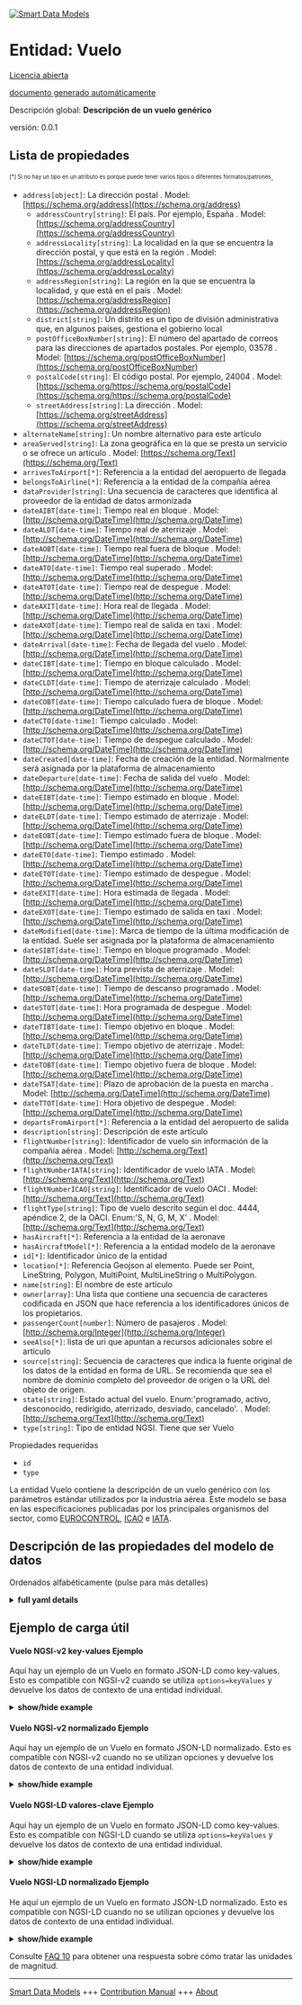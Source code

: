 <!-- 10-Header -->  
[![Smart Data Models](https://smartdatamodels.org/wp-content/uploads/2022/01/SmartDataModels_logo.png "Logo")](https://smartdatamodels.org)  
Entidad: Vuelo  
==============<!-- /10-Header -->  
<!-- 15-License -->  
[Licencia abierta](https://github.com/smart-data-models//dataModel.Aeronautics/blob/master/Flight/LICENSE.md)  
[documento generado automáticamente](https://docs.google.com/presentation/d/e/2PACX-1vTs-Ng5dIAwkg91oTTUdt8ua7woBXhPnwavZ0FxgR8BsAI_Ek3C5q97Nd94HS8KhP-r_quD4H0fgyt3/pub?start=false&loop=false&delayms=3000#slide=id.gb715ace035_0_60)  
<!-- /15-License -->  
<!-- 20-Description -->  
Descripción global: **Descripción de un vuelo genérico**  
versión: 0.0.1  
<!-- /20-Description -->  
<!-- 30-PropertiesList -->  

## Lista de propiedades  

<sup><sub>[*] Si no hay un tipo en un atributo es porque puede tener varios tipos o diferentes formatos/patrones</sub></sup>.  
- `address[object]`: La dirección postal  . Model: [https://schema.org/address](https://schema.org/address)	- `addressCountry[string]`: El país. Por ejemplo, España  . Model: [https://schema.org/addressCountry](https://schema.org/addressCountry)  
	- `addressLocality[string]`: La localidad en la que se encuentra la dirección postal, y que está en la región  . Model: [https://schema.org/addressLocality](https://schema.org/addressLocality)  
	- `addressRegion[string]`: La región en la que se encuentra la localidad, y que está en el país  . Model: [https://schema.org/addressRegion](https://schema.org/addressRegion)  
	- `district[string]`: Un distrito es un tipo de división administrativa que, en algunos países, gestiona el gobierno local    
	- `postOfficeBoxNumber[string]`: El número del apartado de correos para las direcciones de apartados postales. Por ejemplo, 03578  . Model: [https://schema.org/postOfficeBoxNumber](https://schema.org/postOfficeBoxNumber)  
	- `postalCode[string]`: El código postal. Por ejemplo, 24004  . Model: [https://schema.org/https://schema.org/postalCode](https://schema.org/https://schema.org/postalCode)  
	- `streetAddress[string]`: La dirección  . Model: [https://schema.org/streetAddress](https://schema.org/streetAddress)  
- `alternateName[string]`: Un nombre alternativo para este artículo  - `areaServed[string]`: La zona geográfica en la que se presta un servicio o se ofrece un artículo  . Model: [https://schema.org/Text](https://schema.org/Text)- `arrivesToAirport[*]`: Referencia a la entidad del aeropuerto de llegada  - `belongsToAirline[*]`: Referencia a la entidad de la compañía aérea  - `dataProvider[string]`: Una secuencia de caracteres que identifica al proveedor de la entidad de datos armonizada  - `dateAIBT[date-time]`: Tiempo real en bloque  . Model: [http://schema.org/DateTime](http://schema.org/DateTime)- `dateALDT[date-time]`: Tiempo real de aterrizaje  . Model: [http://schema.org/DateTime](http://schema.org/DateTime)- `dateAOBT[date-time]`: Tiempo real fuera de bloque  . Model: [http://schema.org/DateTime](http://schema.org/DateTime)- `dateATO[date-time]`: Tiempo real superado  . Model: [http://schema.org/DateTime](http://schema.org/DateTime)- `dateATOT[date-time]`: Tiempo real de despegue  . Model: [http://schema.org/DateTime](http://schema.org/DateTime)- `dateAXIT[date-time]`: Hora real de llegada  . Model: [http://schema.org/DateTime](http://schema.org/DateTime)- `dateAXOT[date-time]`: Tiempo real de salida en taxi  . Model: [http://schema.org/DateTime](http://schema.org/DateTime)- `dateArrival[date-time]`: Fecha de llegada del vuelo  . Model: [http://schema.org/DateTime](http://schema.org/DateTime)- `dateCIBT[date-time]`: Tiempo en bloque calculado  . Model: [http://schema.org/DateTime](http://schema.org/DateTime)- `dateCLDT[date-time]`: Tiempo de aterrizaje calculado  . Model: [http://schema.org/DateTime](http://schema.org/DateTime)- `dateCOBT[date-time]`: Tiempo calculado fuera de bloque  . Model: [http://schema.org/DateTime](http://schema.org/DateTime)- `dateCTO[date-time]`: Tiempo calculado  . Model: [http://schema.org/DateTime](http://schema.org/DateTime)- `dateCTOT[date-time]`: Tiempo de despegue calculado  . Model: [http://schema.org/DateTime](http://schema.org/DateTime)- `dateCreated[date-time]`: Fecha de creación de la entidad. Normalmente será asignada por la plataforma de almacenamiento  - `dateDeparture[date-time]`: Fecha de salida del vuelo  . Model: [http://schema.org/DateTime](http://schema.org/DateTime)- `dateEIBT[date-time]`: Tiempo estimado en bloque  . Model: [http://schema.org/DateTime](http://schema.org/DateTime)- `dateELDT[date-time]`: Tiempo estimado de aterrizaje  . Model: [http://schema.org/DateTime](http://schema.org/DateTime)- `dateEOBT[date-time]`: Tiempo estimado fuera de bloque  . Model: [http://schema.org/DateTime](http://schema.org/DateTime)- `dateETO[date-time]`: Tiempo estimado  . Model: [http://schema.org/DateTime](http://schema.org/DateTime)- `dateETOT[date-time]`: Tiempo estimado de despegue  . Model: [http://schema.org/DateTime](http://schema.org/DateTime)- `dateEXIT[date-time]`: Hora estimada de llegada  . Model: [http://schema.org/DateTime](http://schema.org/DateTime)- `dateEXOT[date-time]`: Tiempo estimado de salida en taxi  . Model: [http://schema.org/DateTime](http://schema.org/DateTime)- `dateModified[date-time]`: Marca de tiempo de la última modificación de la entidad. Suele ser asignada por la plataforma de almacenamiento  - `dateSIBT[date-time]`: Tiempo en bloque programado  . Model: [http://schema.org/DateTime](http://schema.org/DateTime)- `dateSLDT[date-time]`: Hora prevista de aterrizaje  . Model: [http://schema.org/DateTime](http://schema.org/DateTime)- `dateSOBT[date-time]`: Tiempo de descanso programado  . Model: [http://schema.org/DateTime](http://schema.org/DateTime)- `dateSTOT[date-time]`: Hora programada de despegue  . Model: [http://schema.org/DateTime](http://schema.org/DateTime)- `dateTIBT[date-time]`: Tiempo objetivo en bloque  . Model: [http://schema.org/DateTime](http://schema.org/DateTime)- `dateTLDT[date-time]`: Tiempo objetivo de aterrizaje  . Model: [http://schema.org/DateTime](http://schema.org/DateTime)- `dateTOBT[date-time]`: Tiempo objetivo fuera de bloque  . Model: [http://schema.org/DateTime](http://schema.org/DateTime)- `dateTSAT[date-time]`: Plazo de aprobación de la puesta en marcha  . Model: [http://schema.org/DateTime](http://schema.org/DateTime)- `dateTTOT[date-time]`: Hora objetivo de despegue  . Model: [http://schema.org/DateTime](http://schema.org/DateTime)- `departsFromAirport[*]`: Referencia a la entidad del aeropuerto de salida  - `description[string]`: Descripción de este artículo  - `flightNumber[string]`: Identificador de vuelo sin información de la compañía aérea  . Model: [http://schema.org/Text](http://schema.org/Text)- `flightNumberIATA[string]`: Identificador de vuelo IATA  . Model: [http://schema.org/Text](http://schema.org/Text)- `flightNumberICAO[string]`: Identificador de vuelo OACI  . Model: [http://schema.org/Text](http://schema.org/Text)- `flightType[string]`: Tipo de vuelo descrito según el doc. 4444, apéndice 2, de la OACI. Enum:'S, N, G, M, X'  . Model: [http://schema.org/Text](http://schema.org/Text)- `hasAircraft[*]`: Referencia a la entidad de la aeronave  - `hasAircraftModel[*]`: Referencia a la entidad modelo de la aeronave  - `id[*]`: Identificador único de la entidad  - `location[*]`: Referencia Geojson al elemento. Puede ser Point, LineString, Polygon, MultiPoint, MultiLineString o MultiPolygon.  - `name[string]`: El nombre de este artículo  - `owner[array]`: Una lista que contiene una secuencia de caracteres codificada en JSON que hace referencia a los identificadores únicos de los propietarios.  - `passengerCount[number]`: Número de pasajeros  . Model: [http://schema.org/Integer](http://schema.org/Integer)- `seeAlso[*]`: lista de uri que apuntan a recursos adicionales sobre el artículo  - `source[string]`: Secuencia de caracteres que indica la fuente original de los datos de la entidad en forma de URL. Se recomienda que sea el nombre de dominio completo del proveedor de origen o la URL del objeto de origen.  - `state[string]`: Estado actual del vuelo. Enum:'programado, activo, desconocido, redirigido, aterrizado, desviado, cancelado'.  . Model: [http://schema.org/Text](http://schema.org/Text)- `type[string]`: Tipo de entidad NGSI. Tiene que ser Vuelo  <!-- /30-PropertiesList -->  
<!-- 35-RequiredProperties -->  
Propiedades requeridas  
- `id`  - `type`  <!-- /35-RequiredProperties -->  
<!-- 40-RequiredProperties -->  
La entidad Vuelo contiene la descripción de un vuelo genérico con los parámetros estándar utilizados por la industria aérea. Este modelo se basa en las especificaciones publicadas por los principales organismos del sector, como [EUROCONTROL](https://www.eurocontrol.int/), [ICAO](https://www.icao.int/) e [IATA](https://www.iata.org/).  
<!-- /40-RequiredProperties -->  
<!-- 50-DataModelHeader -->  
## Descripción de las propiedades del modelo de datos  
Ordenados alfabéticamente (pulse para más detalles)  
<!-- /50-DataModelHeader -->  
<!-- 60-ModelYaml -->  
<details><summary><strong>full yaml details</strong></summary>    
```yaml  
Flight:    
  description: A description of a generic flight    
  properties:    
    address:    
      description: The mailing address    
      properties:    
        addressCountry:    
          description: 'The country. For example, Spain'    
          type: string    
          x-ngsi:    
            model: https://schema.org/addressCountry    
            type: Property    
        addressLocality:    
          description: 'The locality in which the street address is, and which is in the region'    
          type: string    
          x-ngsi:    
            model: https://schema.org/addressLocality    
            type: Property    
        addressRegion:    
          description: 'The region in which the locality is, and which is in the country'    
          type: string    
          x-ngsi:    
            model: https://schema.org/addressRegion    
            type: Property    
        district:    
          description: 'A district is a type of administrative division that, in some countries, is managed by the local government'    
          type: string    
          x-ngsi:    
            type: Property    
        postOfficeBoxNumber:    
          description: 'The post office box number for PO box addresses. For example, 03578'    
          type: string    
          x-ngsi:    
            model: https://schema.org/postOfficeBoxNumber    
            type: Property    
        postalCode:    
          description: 'The postal code. For example, 24004'    
          type: string    
          x-ngsi:    
            model: https://schema.org/https://schema.org/postalCode    
            type: Property    
        streetAddress:    
          description: The street address    
          type: string    
          x-ngsi:    
            model: https://schema.org/streetAddress    
            type: Property    
        streetNr:    
          description: Number identifying a specific property on a public street    
          type: string    
          x-ngsi:    
            type: Property    
      type: object    
      x-ngsi:    
        model: https://schema.org/address    
        type: Property    
    alternateName:    
      description: An alternative name for this item    
      type: string    
      x-ngsi:    
        type: Property    
    areaServed:    
      description: The geographic area where a service or offered item is provided    
      type: string    
      x-ngsi:    
        model: https://schema.org/Text    
        type: Property    
    arrivesToAirport:    
      anyOf:    
        - maxLength: 256    
          minLength: 1    
          pattern: ^[\w\-\.\{\}\$\+\*\[\]`|~^@!,:\\]+$    
          type: string    
        - format: uri    
          type: string    
      description: Reference to the arrival airport entity    
      x-ngsi:    
        type: Relationship    
    belongsToAirline:    
      anyOf:    
        - maxLength: 256    
          minLength: 1    
          pattern: ^[\w\-\.\{\}\$\+\*\[\]`|~^@!,:\\]+$    
          type: string    
        - format: uri    
          type: string    
      description: Reference to the airline entity    
      x-ngsi:    
        type: Relationship    
    dataProvider:    
      description: A sequence of characters identifying the provider of the harmonised data entity    
      type: string    
      x-ngsi:    
        type: Property    
    dateAIBT:    
      description: Actual In-Block Time    
      format: date-time    
      type: string    
      x-ngsi:    
        model: http://schema.org/DateTime    
        type: Property    
    dateALDT:    
      description: Actual Landing Time    
      format: date-time    
      type: string    
      x-ngsi:    
        model: http://schema.org/DateTime    
        type: Property    
    dateAOBT:    
      description: Actual Off-Block Time    
      format: date-time    
      type: string    
      x-ngsi:    
        model: http://schema.org/DateTime    
        type: Property    
    dateATO:    
      description: Actual Time Over    
      format: date-time    
      type: string    
      x-ngsi:    
        model: http://schema.org/DateTime    
        type: Property    
    dateATOT:    
      description: Actual Take-Off Time    
      format: date-time    
      type: string    
      x-ngsi:    
        model: http://schema.org/DateTime    
        type: Property    
    dateAXIT:    
      description: Actual Taxi-In Time    
      format: date-time    
      type: string    
      x-ngsi:    
        model: http://schema.org/DateTime    
        type: Property    
    dateAXOT:    
      description: Actual Taxi-Out Time    
      format: date-time    
      type: string    
      x-ngsi:    
        model: http://schema.org/DateTime    
        type: Property    
    dateArrival:    
      description: Arrival date of the flight    
      format: date-time    
      type: string    
      x-ngsi:    
        model: http://schema.org/DateTime    
        type: Property    
    dateCIBT:    
      description: Calculated In-Block Time    
      format: date-time    
      type: string    
      x-ngsi:    
        model: http://schema.org/DateTime    
        type: Property    
    dateCLDT:    
      description: Calculated Landing Time    
      format: date-time    
      type: string    
      x-ngsi:    
        model: http://schema.org/DateTime    
        type: Property    
    dateCOBT:    
      description: Calculated Off-Block Time    
      format: date-time    
      type: string    
      x-ngsi:    
        model: http://schema.org/DateTime    
        type: Property    
    dateCTO:    
      description: Calculated Time Over    
      format: date-time    
      type: string    
      x-ngsi:    
        model: http://schema.org/DateTime    
        type: Property    
    dateCTOT:    
      description: Calculated Take-Off Time    
      format: date-time    
      type: string    
      x-ngsi:    
        model: http://schema.org/DateTime    
        type: Property    
    dateCreated:    
      description: Entity creation timestamp. This will usually be allocated by the storage platform    
      format: date-time    
      type: string    
      x-ngsi:    
        type: Property    
    dateDeparture:    
      description: Departure date of the flight    
      format: date-time    
      type: string    
      x-ngsi:    
        model: http://schema.org/DateTime    
        type: Property    
    dateEIBT:    
      description: Estimated In-Block Time    
      format: date-time    
      type: string    
      x-ngsi:    
        model: http://schema.org/DateTime    
        type: Property    
    dateELDT:    
      description: Estimated Landing Time    
      format: date-time    
      type: string    
      x-ngsi:    
        model: http://schema.org/DateTime    
        type: Property    
    dateEOBT:    
      description: Estimated Off-Block Time    
      format: date-time    
      type: string    
      x-ngsi:    
        model: http://schema.org/DateTime    
        type: Property    
    dateETO:    
      description: Estimated Time Over    
      format: date-time    
      type: string    
      x-ngsi:    
        model: http://schema.org/DateTime    
        type: Property    
    dateETOT:    
      description: Estimated Take-Off Time    
      format: date-time    
      type: string    
      x-ngsi:    
        model: http://schema.org/DateTime    
        type: Property    
    dateEXIT:    
      description: Estimated Taxi-In Time    
      format: date-time    
      type: string    
      x-ngsi:    
        model: http://schema.org/DateTime    
        type: Property    
    dateEXOT:    
      description: Estimated Taxi-Out Time    
      format: date-time    
      type: string    
      x-ngsi:    
        model: http://schema.org/DateTime    
        type: Property    
    dateModified:    
      description: Timestamp of the last modification of the entity. This will usually be allocated by the storage platform    
      format: date-time    
      type: string    
      x-ngsi:    
        type: Property    
    dateSIBT:    
      description: Scheduled In-Block Time    
      format: date-time    
      type: string    
      x-ngsi:    
        model: http://schema.org/DateTime    
        type: Property    
    dateSLDT:    
      description: Scheduled Landing Time    
      format: date-time    
      type: string    
      x-ngsi:    
        model: http://schema.org/DateTime    
        type: Property    
    dateSOBT:    
      description: Scheduled Off-Block Time    
      format: date-time    
      type: string    
      x-ngsi:    
        model: http://schema.org/DateTime    
        type: Property    
    dateSTOT:    
      description: Scheduled Take-Off Time    
      format: date-time    
      type: string    
      x-ngsi:    
        model: http://schema.org/DateTime    
        type: Property    
    dateTIBT:    
      description: Target In-Block Time    
      format: date-time    
      type: string    
      x-ngsi:    
        model: http://schema.org/DateTime    
        type: Property    
    dateTLDT:    
      description: Target Landing Time    
      format: date-time    
      type: string    
      x-ngsi:    
        model: http://schema.org/DateTime    
        type: Property    
    dateTOBT:    
      description: Target Off-Block Time    
      format: date-time    
      type: string    
      x-ngsi:    
        model: http://schema.org/DateTime    
        type: Property    
    dateTSAT:    
      description: Target Start Up Approval Time    
      format: date-time    
      type: string    
      x-ngsi:    
        model: http://schema.org/DateTime    
        type: Property    
    dateTTOT:    
      description: Target Take-Off Time    
      format: date-time    
      type: string    
      x-ngsi:    
        model: http://schema.org/DateTime    
        type: Property    
    departsFromAirport:    
      anyOf:    
        - maxLength: 256    
          minLength: 1    
          pattern: ^[\w\-\.\{\}\$\+\*\[\]`|~^@!,:\\]+$    
          type: string    
        - format: uri    
          type: string    
      description: Reference to the departure airport entity    
      x-ngsi:    
        type: Relationship    
    description:    
      description: A description of this item    
      type: string    
      x-ngsi:    
        type: Property    
    flightNumber:    
      description: Flight identifier without information of airline    
      pattern: ^[A-Z0-9]{1,}$    
      type: string    
      x-ngsi:    
        model: http://schema.org/Text    
        type: Property    
    flightNumberIATA:    
      description: IATA flight identifier    
      pattern: ^[A-Z0-9]{3,}$    
      type: string    
      x-ngsi:    
        model: http://schema.org/Text    
        type: Property    
    flightNumberICAO:    
      description: ICAO flight identifier    
      pattern: ^[A-Z]{3}[A-Z0-9]{1,}$    
      type: string    
      x-ngsi:    
        model: http://schema.org/Text    
        type: Property    
    flightType:    
      description: 'Flight type described as ICAO doc 4444 Appendix 2. Enum:''S, N, G, M, X'''    
      enum:    
        - S    
        - N    
        - G    
        - M    
        - X    
      type: string    
      x-ngsi:    
        model: http://schema.org/Text    
        type: Property    
    hasAircraft:    
      anyOf:    
        - maxLength: 256    
          minLength: 1    
          pattern: ^[\w\-\.\{\}\$\+\*\[\]`|~^@!,:\\]+$    
          type: string    
        - format: uri    
          type: string    
      description: Reference to the aircraft entity    
      x-ngsi:    
        type: Relationship    
    hasAircraftModel:    
      anyOf:    
        - maxLength: 256    
          minLength: 1    
          pattern: ^[\w\-\.\{\}\$\+\*\[\]`|~^@!,:\\]+$    
          type: string    
        - format: uri    
          type: string    
      description: Reference to the aircraft model entity    
      x-ngsi:    
        type: Relationship    
    id:    
      anyOf:    
        - description: Identifier format of any NGSI entity    
          maxLength: 256    
          minLength: 1    
          pattern: ^[\w\-\.\{\}\$\+\*\[\]`|~^@!,:\\]+$    
          type: string    
          x-ngsi:    
            type: Property    
        - description: Identifier format of any NGSI entity    
          format: uri    
          type: string    
          x-ngsi:    
            type: Property    
      description: Unique identifier of the entity    
      x-ngsi:    
        type: Property    
    location:    
      description: 'Geojson reference to the item. It can be Point, LineString, Polygon, MultiPoint, MultiLineString or MultiPolygon'    
      oneOf:    
        - description: Geojson reference to the item. Point    
          properties:    
            bbox:    
              items:    
                type: number    
              minItems: 4    
              type: array    
            coordinates:    
              items:    
                type: number    
              minItems: 2    
              type: array    
            type:    
              enum:    
                - Point    
              type: string    
          required:    
            - type    
            - coordinates    
          title: GeoJSON Point    
          type: object    
          x-ngsi:    
            type: GeoProperty    
        - description: Geojson reference to the item. LineString    
          properties:    
            bbox:    
              items:    
                type: number    
              minItems: 4    
              type: array    
            coordinates:    
              items:    
                items:    
                  type: number    
                minItems: 2    
                type: array    
              minItems: 2    
              type: array    
            type:    
              enum:    
                - LineString    
              type: string    
          required:    
            - type    
            - coordinates    
          title: GeoJSON LineString    
          type: object    
          x-ngsi:    
            type: GeoProperty    
        - description: Geojson reference to the item. Polygon    
          properties:    
            bbox:    
              items:    
                type: number    
              minItems: 4    
              type: array    
            coordinates:    
              items:    
                items:    
                  items:    
                    type: number    
                  minItems: 2    
                  type: array    
                minItems: 4    
                type: array    
              type: array    
            type:    
              enum:    
                - Polygon    
              type: string    
          required:    
            - type    
            - coordinates    
          title: GeoJSON Polygon    
          type: object    
          x-ngsi:    
            type: GeoProperty    
        - description: Geojson reference to the item. MultiPoint    
          properties:    
            bbox:    
              items:    
                type: number    
              minItems: 4    
              type: array    
            coordinates:    
              items:    
                items:    
                  type: number    
                minItems: 2    
                type: array    
              type: array    
            type:    
              enum:    
                - MultiPoint    
              type: string    
          required:    
            - type    
            - coordinates    
          title: GeoJSON MultiPoint    
          type: object    
          x-ngsi:    
            type: GeoProperty    
        - description: Geojson reference to the item. MultiLineString    
          properties:    
            bbox:    
              items:    
                type: number    
              minItems: 4    
              type: array    
            coordinates:    
              items:    
                items:    
                  items:    
                    type: number    
                  minItems: 2    
                  type: array    
                minItems: 2    
                type: array    
              type: array    
            type:    
              enum:    
                - MultiLineString    
              type: string    
          required:    
            - type    
            - coordinates    
          title: GeoJSON MultiLineString    
          type: object    
          x-ngsi:    
            type: GeoProperty    
        - description: Geojson reference to the item. MultiLineString    
          properties:    
            bbox:    
              items:    
                type: number    
              minItems: 4    
              type: array    
            coordinates:    
              items:    
                items:    
                  items:    
                    items:    
                      type: number    
                    minItems: 2    
                    type: array    
                  minItems: 4    
                  type: array    
                type: array    
              type: array    
            type:    
              enum:    
                - MultiPolygon    
              type: string    
          required:    
            - type    
            - coordinates    
          title: GeoJSON MultiPolygon    
          type: object    
          x-ngsi:    
            type: GeoProperty    
      x-ngsi:    
        type: GeoProperty    
    name:    
      description: The name of this item    
      type: string    
      x-ngsi:    
        type: Property    
    owner:    
      description: A List containing a JSON encoded sequence of characters referencing the unique Ids of the owner(s)    
      items:    
        anyOf:    
          - description: Identifier format of any NGSI entity    
            maxLength: 256    
            minLength: 1    
            pattern: ^[\w\-\.\{\}\$\+\*\[\]`|~^@!,:\\]+$    
            type: string    
            x-ngsi:    
              type: Property    
          - description: Identifier format of any NGSI entity    
            format: uri    
            type: string    
            x-ngsi:    
              type: Property    
        description: Unique identifier of the entity    
        x-ngsi:    
          type: Property    
      type: array    
      x-ngsi:    
        type: Property    
    passengerCount:    
      description: Number of flight passengers    
      minimum: 0    
      type: number    
      x-ngsi:    
        model: http://schema.org/Integer    
        type: Property    
    seeAlso:    
      description: list of uri pointing to additional resources about the item    
      oneOf:    
        - items:    
            format: uri    
            type: string    
          minItems: 1    
          type: array    
        - format: uri    
          type: string    
      x-ngsi:    
        type: Property    
    source:    
      description: 'A sequence of characters giving the original source of the entity data as a URL. Recommended to be the fully qualified domain name of the source provider, or the URL to the source object'    
      type: string    
      x-ngsi:    
        type: Property    
    state:    
      description: 'Current state of the flight. Enum:''scheduled, active, unknown, redirected, landed, diverted, cancelled'''    
      enum:    
        - scheduled    
        - active    
        - unknown    
        - redirected    
        - landed    
        - diverted    
        - cancelled    
      type: string    
      x-ngsi:    
        model: http://schema.org/Text    
        type: Property    
    type:    
      description: NGSI Entity type. It has to be Flight    
      enum:    
        - Flight    
      type: string    
      x-ngsi:    
        type: Property    
  required:    
    - id    
    - type    
  type: object    
  x-derived-from: ""    
  x-disclaimer: 'Redistribution and use in source and binary forms, with or without modification, are permitted  provided that the license conditions are met. Copyleft (c) 2022 Contributors to Smart Data Models Program'    
  x-license-url: https://github.com/smart-data-models/dataModel.Aeronautics/blob/master/Flight/LICENSE.md    
  x-model-schema: https://smart-data-models.github.io/dataModel.Aeronautics/Flight/schema.json    
  x-model-tags: ""    
  x-version: 0.0.1    
```  
</details>    
<!-- /60-ModelYaml -->  
<!-- 70-MiddleNotes -->  
<!-- /70-MiddleNotes -->  
<!-- 80-Examples -->  
## Ejemplo de carga útil  
#### Vuelo NGSI-v2 key-values Ejemplo  
Aquí hay un ejemplo de un Vuelo en formato JSON-LD como key-values. Esto es compatible con NGSI-v2 cuando se utiliza `options=keyValues` y devuelve los datos de contexto de una entidad individual.  
<details><summary><strong>show/hide example</strong></summary>    
```json  
{  
    "id": "flight-3732",  
    "type": "Flight",  
    "flightNumber": "3732",  
    "flightNumberIATA": "SN3732",  
    "flightNumberICAO": "BEL3732",  
    "flightType": "G",  
    "state": "active",  
    "passengerCount": 25,  
    "dateDeparture": "2018-12-01T10:40:01.00Z",  
    "dateArrival": "2018-12-01T12:40:01.00Z",  
    "dateSOBT": "2018-12-01T10:40:01.00Z",  
    "dateSTOT": "2018-12-01T10:45:01.00Z",  
    "dateSLDT": "2018-12-01T12:35:01.00Z",  
    "dateSIBT": "2018-12-01T12:40:01.00Z",  
    "hasAircraft": "aircraft-ABCDE",  
    "hasAircraftModel": "aircraftModel-AirbusA310-200",  
    "departsFromAirport": "airport-BMA",  
    "arrivesToAirport": "airport-MAD",  
    "belongsToAirline": "airline-SN"  
}  
```  
</details>  
#### Vuelo NGSI-v2 normalizado Ejemplo  
Aquí hay un ejemplo de un Vuelo en formato JSON-LD normalizado. Esto es compatible con NGSI-v2 cuando no se utilizan opciones y devuelve los datos de contexto de una entidad individual.  
<details><summary><strong>show/hide example</strong></summary>    
```json  
{  
    "id": "flight-3732",  
    "type": "Flight",  
    "flightNumber": {  
        "type": "Text",  
        "value": "3732"  
    },  
    "flightNumberIATA": {  
        "type": "Text",  
        "value": "SN3732"  
    },  
    "flightNumberICAO": {  
        "type": "Text",  
        "value": "BEL3732"  
    },  
    "flightType": {  
        "type": "Text",  
        "value": "G"  
    },  
    "state": {  
        "type": "Text",  
        "value": "active"  
    },  
    "passengerCount": {  
        "type": "Number",  
        "value": 25  
    },  
    "dateDeparture": {  
        "type": "DateTime",  
        "value": "2018-12-01T10:40:01.00Z"  
    },  
    "dateArrival": {  
        "type": "DateTime",  
        "value": "2018-12-01T12:40:01.00Z"  
    },  
    "dateSOBT": {  
        "type": "DateTime",  
        "value": "2018-12-01T10:40:01.00Z"  
    },  
    "dateSTOT": {  
        "type": "DateTime",  
        "value": "2018-12-01T10:45:01.00Z"  
    },  
    "dateSLDT": {  
        "type": "DateTime",  
        "value": "2018-12-01T12:35:01.00Z"  
    },  
    "dateSIBT": {  
        "type": "DateTime",  
        "value": "2018-12-01T12:40:01.00Z"  
    },  
    "hasAircraft": {  
        "type": "Relationship",  
        "value": "aircraft-ABCDE"  
    },  
    "hasAircraftModel": {  
        "type": "Relationship",  
        "value": "aircraftModel-AirbusA310-200"  
    },  
    "departsFromAirport": {  
        "type": "Relationship",  
        "value": "airport-BMA"  
    },  
    "arrivesToAirport": {  
        "type": "Relationship",  
        "value": "airport-MAD"  
    },  
    "belongsToAirline": {  
        "type": "Relationship",  
        "value": "airline-SN"  
    }  
}  
```  
</details>  
#### Vuelo NGSI-LD valores-clave Ejemplo  
Aquí hay un ejemplo de un Vuelo en formato JSON-LD como key-values. Esto es compatible con NGSI-LD cuando se utiliza `options=keyValues` y devuelve los datos de contexto de una entidad individual.  
<details><summary><strong>show/hide example</strong></summary>    
```json  
{  
    "id": "urn:ngsi-ld:Flight:flight-3732",  
    "type": "Flight",  
    "arrivesToAirport": "urn:ngsi-ld:Airline:airport-MAD",  
    "belongsToAirline": "urn:ngsi-ld:Airline:airline-SN",  
    "dateArrival": "2018-12-01T12:40:01.00Z",  
    "dateDeparture": "2018-12-01T10:40:01.00Z",  
    "dateSIBT": "2018-12-01T12:40:01.00Z",  
    "dateSLDT": "2018-12-01T12:35:01.00Z",  
    "dateSOBT": "2018-12-01T10:40:01.00Z",  
    "dateSTOT": "2018-12-01T10:45:01.00Z",  
    "departsFromAirport": "urn:ngsi-ld:Airline:airport-BMA",  
    "flightNumber": "3732",  
    "flightNumberIATA": "SN3732",  
    "flightNumberICAO": "BEL3732",  
    "flightType": "G",  
    "hasAircraft": "urn:ngsi-ld:Aircraft:aircraft-ABCDE",  
    "hasAircraftModel": "urn:ngsi-ld:AircraftModel:aircraftModel-AirbusA310-200",  
    "passengerCount": 25,  
    "state": "active",  
    "@context": [  
        "https://uri.etsi.org/ngsi-ld/v1/ngsi-ld-core-context.jsonld",  
        "https://raw.githubusercontent.com/smart-data-models/dataModel.Aeronautics/master/context.jsonld"  
    ]  
}  
```  
</details>  
#### Vuelo NGSI-LD normalizado Ejemplo  
He aquí un ejemplo de un Vuelo en formato JSON-LD normalizado. Esto es compatible con NGSI-LD cuando no se utilizan opciones y devuelve los datos de contexto de una entidad individual.  
<details><summary><strong>show/hide example</strong></summary>    
```json  
{  
    "id": "urn:ngsi-ld:Flight:flight-3732",  
    "type": "Flight",  
    "arrivesToAirport": {  
        "type": "Relationship",  
        "object": "urn:ngsi-ld:Airline:airport-MAD"  
    },  
    "belongsToAirline": {  
        "type": "Relationship",  
        "object": "urn:ngsi-ld:Airline:airline-SN"  
    },  
    "dateArrival": {  
        "type": "Property",  
        "value": {  
            "@type": "DateTime",  
            "@value": "2018-12-01T12:40:01.00Z"  
        }  
    },  
    "dateDeparture": {  
        "type": "Property",  
        "value": {  
            "@type": "DateTime",  
            "@value": "2018-12-01T10:40:01.00Z"  
        }  
    },  
    "dateSIBT": {  
        "type": "Property",  
        "value": {  
            "@type": "DateTime",  
            "@value": "2018-12-01T12:40:01.00Z"  
        }  
    },  
    "dateSLDT": {  
        "type": "Property",  
        "value": {  
            "@type": "DateTime",  
            "@value": "2018-12-01T12:35:01.00Z"  
        }  
    },  
    "dateSOBT": {  
        "type": "Property",  
        "value": {  
            "@type": "DateTime",  
            "@value": "2018-12-01T10:40:01.00Z"  
        }  
    },  
    "dateSTOT": {  
        "type": "Property",  
        "value": {  
            "@type": "DateTime",  
            "@value": "2018-12-01T10:45:01.00Z"  
        }  
    },  
    "departsFromAirport": {  
        "type": "Relationship",  
        "object": "urn:ngsi-ld:Airline:airport-BMA"  
    },  
    "flightNumber": {  
        "type": "Property",  
        "value": "3732"  
    },  
    "flightNumberIATA": {  
        "type": "Property",  
        "value": "SN3732"  
    },  
    "flightNumberICAO": {  
        "type": "Property",  
        "value": "BEL3732"  
    },  
    "flightType": {  
        "type": "Property",  
        "value": "G"  
    },  
    "hasAircraft": {  
        "type": "Relationship",  
        "object": "urn:ngsi-ld:Aircraft:aircraft-ABCDE"  
    },  
    "hasAircraftModel": {  
        "type": "Relationship",  
        "object": "urn:ngsi-ld:AircraftModel:aircraftModel-AirbusA310-200"  
    },  
    "passengerCount": {  
        "type": "Property",  
        "value": 25  
    },  
    "state": {  
        "type": "Property",  
        "value": "active"  
    },  
    "@context": [  
        "https://uri.etsi.org/ngsi-ld/v1/ngsi-ld-core-context.jsonld",  
        "https://raw.githubusercontent.com/smart-data-models/dataModel.Aeronautics/master/context.jsonld"  
    ]  
}  
```  
</details><!-- /80-Examples -->  
<!-- 90-FooterNotes -->  
<!-- /90-FooterNotes -->  
<!-- 95-Units -->  
Consulte [FAQ 10](https://smartdatamodels.org/index.php/faqs/) para obtener una respuesta sobre cómo tratar las unidades de magnitud.  
<!-- /95-Units -->  
<!-- 97-LastFooter -->  
---  
[Smart Data Models](https://smartdatamodels.org) +++ [Contribution Manual](https://bit.ly/contribution_manual) +++ [About](https://bit.ly/Introduction_SDM)<!-- /97-LastFooter -->  
